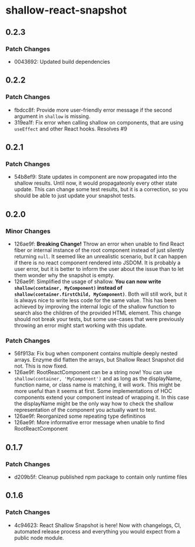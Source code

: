 # shallow-react-snapshot

## 0.2.3

### Patch Changes

- 0043692: Updated build dependencies

## 0.2.2

### Patch Changes

- fbdcc8f: Provide more user-friendly error message if the second argument in `shallow` is missing.
- 319ea1f: Fix error when calling shallow on components, that are using `useEffect` and other React hooks. Resolves #9

## 0.2.1

### Patch Changes

- 54b8ef9: State updates in component are now propagated into the shallow results. Until now, it would propagateonly every other state update. This can change some test results, but it is a correction, so you should be able to just update your snapshot tests.

## 0.2.0

### Minor Changes

- 126ae9f: **Breaking Change!** Throw an error when unable to find React fiber or internal instance of the root component instead of just silently returning `null`. It seemed like an unrealistic scenario, but it can happen if there is no react component rendered into JSDOM. It is probably a user error, but it is better to inform the user about the issue than to let them wonder why the snapshot is empty.
- 126ae9f: Simplified the usage of shallow. **You can now write `shallow(container, MyComponent)` instead of `shallow(container.firstChild, MyComponent)`**. Both will still work, but it is always nice to write less code for the same value. This has been achieved by improving the internal logic of the shallow function to search also the children of the provided HTML element. This change should not break your tests, but some use-cases that were previously throwing an error might start working with this update.

### Patch Changes

- 56f913a: Fix bug when component contains multiple deeply nested arrays. Enzyme did flatten the arrays, but Shallow React Snapshot did not. This is now fixed.
- 126ae9f: RootReactComponent can be a string now! You can use `shallow(container, 'MyComponent')` and as long as the displayName, function name, or class name is matching, it will work. This might be more useful than it seems at first. Some implementations of HOC components extend your component instead of wrapping it. In this case the displayName might be the only way how to check the shallow representation of the component you actually want to test.
- 126ae9f: Reorganized some repeating type definitinos
- 126ae9f: More informative error message when unable to find RootReactComponent

## 0.1.7

### Patch Changes

- d209b5f: Cleanup published npm package to contain only runtime files

## 0.1.6

### Patch Changes

- 4c94623: React Shallow Snapshot is here! Now with changelogs, CI, automated release process and everything you would expect from a public node module.
